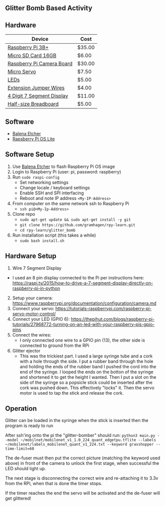 ## Glitter Bomb Based Activity

## Hardware

|Device|Cost|
|--|--|
|[Raspberry Pi 3B+](https://www.adafruit.com/product/3775)|$35.00|
|[Micro SD Card 16GB](https://www.newegg.com/sandisk-16gb-microsdhc)|$6.00
|[Raspberry Pi Camera Board](https://www.adafruit.com/product/3099)|$30.00|
|[Micro Servo](https://www.adafruit.com/product/2442)|$7.50|
|[LEDs](https://www.adafruit.com/product/4203)|$5.00|
|[Extension Jumper Wires](https://www.adafruit.com/product/826)|$4.00|
|[4 Digit 7 Segment Display](https://www.adafruit.com/product/1002)|$11.00|
|[Half-size Breadboard](https://www.adafruit.com/product/64)|$5.00|

## Software
- [Balena Etcher](https://www.balena.io/etcher/)
- [Rapsberry Pi OS Lite](https://www.raspberrypi.org/downloads/raspberry-pi-os/)

## Software Setup

1) Use [Balena Etcher](https://www.balena.io/etcher/) to flash Raspberry Pi OS image
2) Login to Raspberry Pi (user: pi, password: raspberry)
3) Run `sudo raspi-config`
    - Set networking settings
    - Change locale / keyboard settings
    - Enable SSH and SPI interfacing
    - Reboot and note IP address `<My-IP-Address>`
4) From computer on the same network ssh to Raspberry Pi
    - `ssh pi@<My-Ip-Address>`
5) Clone repo
    - `sudo apt-get update && sudo apt-get install -y git`
    - `git clone https://github.com/gramhagen/rpy-learn.git`
    - `cd rpy-learn/glitter_bomb`
6) Run installation script (this takes a while)
    - `sudo bash install.sh`

## Hardware Setup

1) Wire 7 Segment Display
  - I used an 8 pin display connected to the Pi per instructions here: https://raspi.tv/2015/how-to-drive-a-7-segment-display-directly-on-raspberry-pi-in-python
2) Setup your camera: https://www.raspberrypi.org/documentation/configuration/camera.md
3) Connect your servo: https://tutorials-raspberrypi.com/raspberry-pi-servo-motor-control/
4) Connect your LED (GPIO 6): https://thepihut.com/blogs/raspberry-pi-tutorials/27968772-turning-on-an-led-with-your-raspberry-pis-gpio-pins
5) Connect the wires:
    - I only connected one wire to a GPIO pin (13), the other side is connected to ground from the RPi
6) Glitter ejector
    - This was the trickiest part. I used a large syringe tube and a cork with a hole through the side. I put a rubber band through the hole and holding the ends of the rubber band I pushed the cord into the end of the syringe. I looped the ends on the botton of the syringe and shortened it to get the height I wanted. Then I put a slot on the side of the syringe so a popsicle stick could be inserted after the cork was pushed down. This effectively "locks" it. Then the servo motor is used to tap the stick and release the cork. 
  
## Operation

Glitter can be loaded in the syringe when the stick is inserted then the program is ready to run 

After ssh'ing onto the pi the "glitter-bomber" should run:
`python3 main.py --model ~/mobilnet/mobilenet_v1_1.0_224_quant_edgetpu.tflite --labels ~/mobilenet/labels_mobilenet_quant_v1_224.txt --keyword grasshopper --time-limit=60`

The de-fuser must then put the correct picture (matching the keyword used above) in front of the camera to unlock the first stage, when successful the LED should light up.

The next stage is disconnecting the correct wire and re-attaching it to 3.3v from the RPi, when that is done the timer stops.

If the timer reaches the end the servo will be activated and the de-fuser will get glittered!